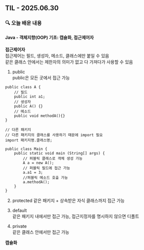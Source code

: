 ## TIL - 2025.06.30

### 🔍 오늘 배운 내용

#### Java - 객체지향(OOP) 기초: 캡슐화, 접근제어자

**접근제어자**   
접근제어는 필드, 생성자, 메소드, 클래스에만 붙일 수 있음   
같은 클래스 안에서는 제한자의 의미가 없고 다 가져다가 사용할 수 있음
1. public   
public은 모든 곳에서 접근 가능   
```
public class A {
    // 필드
    public int a1;
    // 생성자
    public A() {}
    // 메소드
    public void methodA(){}
}

// 다른 패키지
// 다른 패키지의 클래스를 사용하기 때문에 import 필요
import 패키지명.클래스명;

public class Main {
    public static void main (String[] args) {
        // 퍼블릭 클래스로 객체 생성 가능
        A a = new A();
        // 퍼블릭 필드에 접근 가능
        a.a1 = 3;
        //퍼블릭 메소드 호출 가능
        a.methodA();
    }
}
```
2. protected
같은 패키지 + 상속받은 자식 클래스까지 접근 가능  
 
3. default   
같은 패키지 내에서만 접근 가능, 접근지정자를 명시하지 않으면 디폴트
4. private   
같은 클래스 안에서만 접근 가능   

**캡슐화**   
